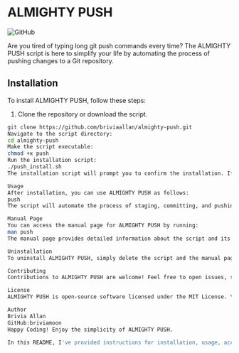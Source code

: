 # ALMIGHTY PUSH

![GitHub](https://img.shields.io/github/license/briviamoon/Handy_Shell_scripts/Almighty_push)

Are you tired of typing long git push commands every time? The ALMIGHTY PUSH script is here to simplify your life by automating the process of pushing changes to a Git repository.

## Installation

To install ALMIGHTY PUSH, follow these steps:

1. Clone the repository or download the script.

```bash
git clone https://github.com/briviaallan/almighty-push.git
Navigate to the script directory:
cd almighty-push
Make the script executable:
chmod +x push
Run the installation script:
./push_install.sh
The installation script will prompt you to confirm the installation. If you agree, it will copy the script to a suitable location and set up the manual page (man page) for you.

Usage
After installation, you can use ALMIGHTY PUSH as follows:
push
The script will automate the process of staging, committing, and pushing changes to your Git repository.

Manual Page
You can access the manual page for ALMIGHTY PUSH by running:
man push
The manual page provides detailed information about the script and its usage.

Uninstallation
To uninstall ALMIGHTY PUSH, simply delete the script and the manual page if you no longer need them.

Contributing
Contributions to ALMIGHTY PUSH are welcome! Feel free to open issues, submit pull requests, or improve the script in any way you see fit.

License
ALMIGHTY PUSH is open-source software licensed under the MIT License. You are free to use, modify, and distribute this script.

Author
Brivia Allan
GitHub:briviamoon
Happy Coding! Enjoy the simplicity of ALMIGHTY PUSH.

In this README, I've provided instructions for installation, usage, accessing the manual page, and uninstallation. I've also included information about contributing to the script, its license, and the author's details. Please replace any placeholders with the actual information, such as the GitHub repository link and the author's GitHub profile.

